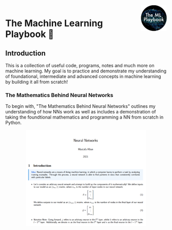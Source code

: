 <a href="https://github.com/MustafaKhan670093/3D-Resnet-Research-UTMIST/blob/main/README.md#3d-resnets-research--utmist-">
    <img src="Images/ml-playbook.png" alt="The ML Playbook" title="The ML Playbook" align="right" height="80" />
</a>

# The Machine Learning Playbook 📕

## Introduction

This is a collection of useful code, programs, notes and much more on machine learning. My goal is to practice and demonstrate my understanding of foundational, intermediate and advanced concepts in machine learning by building it all from scratch!

### The Mathematics Behind Neural Networks

To begin with, "The Mathematics Behind Neural Networks" outlines my understanding of how NNs work as well as includes a demonstration of taking the foundtional mathematics and programming a NN from scratch in Python. 

<p align="center">
  <img src="Images/nn-math.png" alt="NN Math" title="NN Math" height="300" />
</p>


